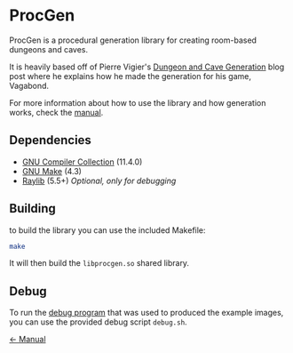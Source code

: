 # ProcGen

ProcGen is a procedural generation library for creating room-based dungeons and caves.

It is heavily based off of Pierre Vigier's [Dungeon and Cave Generation](https://pvigier.github.io/2019/06/23/vagabond-dungeon-cave-generation.html) blog post where he explains how he made the generation for his game, Vagabond.

For more information about how to use the library and how generation works, check the [manual](MANUAL.md).

## Dependencies

- [GNU Compiler Collection](https://gcc.gnu.org/) (11.4.0)
- [GNU Make](https://www.gnu.org/software/make/) (4.3)
- [Raylib](https://www.raylib.com/) (5.5+) *Optional, only for debugging*

## Building

to build the library you can use the included Makefile:

```sh
make
```

It will then build the `libprocgen.so` shared library.

## Debug

To run the [debug program](debug/main.c) that was used to produced the example images, you can use the provided debug script `debug.sh`.

[<- Manual](MANUAL.md)
